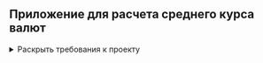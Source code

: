 ## Приложение для расчета среднего курса валют

<details>
<summary>Раскрыть требования к проекту</summary>

### Введение:
Проект должен быть реализован с использованием паттерна MVC на основе предоставленного шаблона. Допускается изменять структуру шаблона, рефакторить и оптимизировать код.

Приложение должно иметь адреса запроса (описанных в функциональных требованиях), при обращении на которые будет выдавать JSON ответ с требуемой информацией.

Шаблон проекта использует уже настроенную H2 базу данных, рекомендуется использовать ее для хранения и взаимодействия с данными.

Приложение будет работать с курсами валют, которые публикует [НБ РБ](https://www.nbrb.by/statistics/rates/ratesdaily). 
Предполагается работа с курсами валют в диапазоне с 01.12.2022 по 31.05.2023. Приложение должно уметь: получать курсы через [API НБ РБ](https://www.nbrb.by/apihelp/exrates); выводить полученные курсы; рассчитывать средний курс за месяц.
### Функциональные требования:
1. Добавить ежедневные курсы валют за заданный период в БД. Пользователь указывает тип валюты (например USD), начальную и конечную дату периода. В качестве ответа получает массив курсов валют, которые были добавлены в БД.
   - Опционально: проверка на корректность дат;
   - Опционально: проверка есть ли уже в БД ежедневные курсы валют за выбранный период;
   - Опционально: проверка на корректность типа валюты.
3. Вывести все курсы по заданному типу валюты, имеющиеся в базе данных. Пользователь указывает тип валюты. В качестве ответа получает список курсов валют имеющихся в базе данных.
   - Опционально: проверка на корректность типа валюты.
4. Рассчитать средний курс за месяц. Пользователь указывает тип валюты и порядковый номер месяца. В качестве ответа получает рассчитанный средний курс за месяц.
      Средний курс = среднегеометрическое от ежедневных курсов за заданный месяц исключая выходные дни. Данная методология применяется Национальным Банком (подробнее ознакомиться с ней Вы сможете на сайте НБ РБ).

      Например: если в декабре было бы всего 4 дня (см. табл. 1), то средний курс составил бы 2,43332495337466
     
**табл. 1**

| Дата | Тип валюты | Курс | Выходной |
|:----------:|:----------:|:-------------:|:-----------------:|
| 01.12.2022 | USD | 2,4325 | Нет|
| 02.12.2022 | USD | 2,4336 |Нет|
| 03.12.2022 | USD | 2,4336 |Да |
| 04.12.2022 | USD | 2,4336 |Да |

Календарь выходных дней представлен в базе данных в таблице [WEEKENDS](https://github.com/amelenas/rpa_internship_2023/blob/master/web/src/main/resources/data.sql). Таблица заполняется при помощи файла “web/src/main/resources/data.sql”
 - Опционально: проверка месяца для расчета курса
 - Опционально: проверка на корректность типа валюты
 - Опционально: добавить возможность выбора года

### Результат:
Срок сдачи: **23.05.2023 12:00**

При возникновении недопониманий по бизнес-логике или реализации допускается интерпретировать эти спорные моменты на ваше усмотрение.

Если Вы будете делать свои допущения или интерпретации, опишите их в письме или комментарием в коде, чтобы мы могли учесть их при проверке.

Представление результата: выслать письмо на почту **dubrovskaya@fin.by** со ссылкой на ваш **публичный** репозиторий с решенным тестовым заданием.
-  В репозитории с решением должен быть рабочий проект, который можно запустить после клонирования.
- В репозитории не должно быть лишних файлов, не задействованных в проекте.
- Допускается сдача неполного решения. Например, реализован 1 из трёх адресов запроса.

</details>